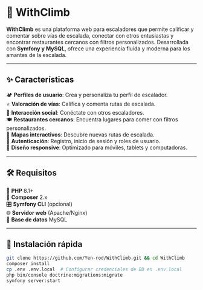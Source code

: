 # 🧗 WithClimb  
**WithClimb** es una plataforma web para escaladores que permite calificar y comentar sobre vías de escalada, conectar con otros entusiastas y encontrar restaurantes cercanos con filtros personalizados. Desarrollada con **Symfony y MySQL**, ofrece una experiencia fluida y moderna para los amantes de la escalada.  

---

## ✨ Características  

🏕️ **Perfiles de usuario**: Crea y personaliza tu perfil de escalador.  
⭐ **Valoración de vías**: Califica y comenta rutas de escalada.  
💬 **Interacción social**: Conéctate con otros escaladores.  
🍽️ **Restaurantes cercanos**: Encuentra lugares para comer con filtros personalizados.  
📍 **Mapas interactivos**: Descubre nuevas rutas de escalada.  
🔑 **Autenticación**: Registro, inicio de sesión y roles de usuario.  
📱 **Diseño responsive**: Optimizado para móviles, tablets y computadoras.  

---

## 🛠️ Requisitos  

🐘 **PHP** 8.1+  
🎼 **Composer** 2.x  
🎛️ **Symfony CLI** (opcional)  
🌐 **Servidor web** (Apache/Nginx)  
💾 **Base de datos** MySQL  

---

## 🚀 Instalación rápida  

```bash
git clone https://github.com/Yen-rod/WithClimb.git && cd WithClimb
composer install
cp .env .env.local  # Configurar credenciales de BD en .env.local
php bin/console doctrine:migrations:migrate
symfony server:start

